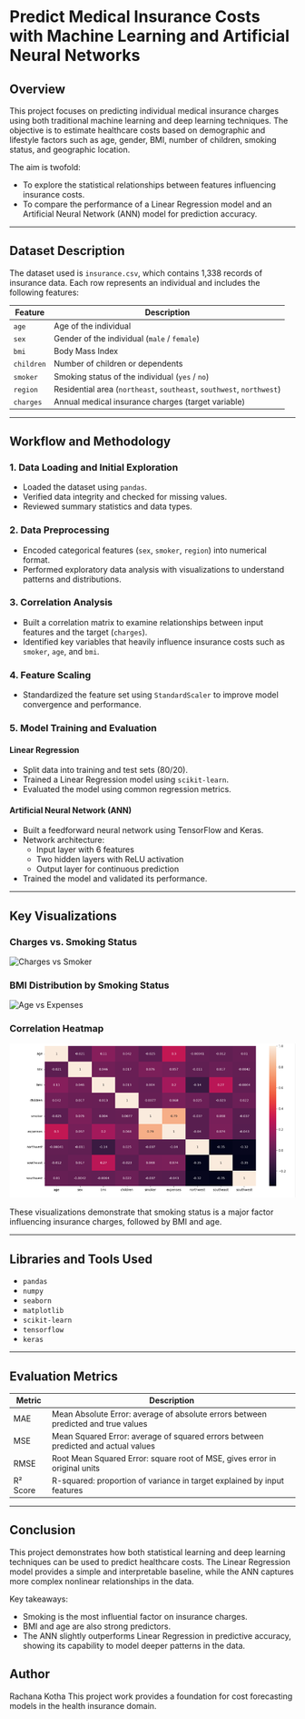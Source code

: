 # Predict Medical Insurance Costs with Machine Learning and Artificial Neural Networks

## Overview

This project focuses on predicting individual medical insurance charges using both traditional machine learning and deep learning techniques. The objective is to estimate healthcare costs based on demographic and lifestyle factors such as age, gender, BMI, number of children, smoking status, and geographic location.

The aim is twofold:
- To explore the statistical relationships between features influencing insurance costs.
- To compare the performance of a Linear Regression model and an Artificial Neural Network (ANN) model for prediction accuracy.

---

## Dataset Description

The dataset used is `insurance.csv`, which contains 1,338 records of insurance data. Each row represents an individual and includes the following features:

| Feature     | Description                                                              |
|-------------|--------------------------------------------------------------------------|
| `age`       | Age of the individual                                                    |
| `sex`       | Gender of the individual (`male` / `female`)                             |
| `bmi`       | Body Mass Index                                                          |
| `children`  | Number of children or dependents                                         |
| `smoker`    | Smoking status of the individual (`yes` / `no`)                          |
| `region`    | Residential area (`northeast`, `southeast`, `southwest`, `northwest`)    |
| `charges`   | Annual medical insurance charges (target variable)                       |

---

## Workflow and Methodology

### 1. Data Loading and Initial Exploration

- Loaded the dataset using `pandas`.
- Verified data integrity and checked for missing values.
- Reviewed summary statistics and data types.

### 2. Data Preprocessing

- Encoded categorical features (`sex`, `smoker`, `region`) into numerical format.
- Performed exploratory data analysis with visualizations to understand patterns and distributions.

### 3. Correlation Analysis

- Built a correlation matrix to examine relationships between input features and the target (`charges`).
- Identified key variables that heavily influence insurance costs such as `smoker`, `age`, and `bmi`.

### 4. Feature Scaling

- Standardized the feature set using `StandardScaler` to improve model convergence and performance.

### 5. Model Training and Evaluation

#### Linear Regression

- Split data into training and test sets (80/20).
- Trained a Linear Regression model using `scikit-learn`.
- Evaluated the model using common regression metrics.

#### Artificial Neural Network (ANN)

- Built a feedforward neural network using TensorFlow and Keras.
- Network architecture:
  - Input layer with 6 features
  - Two hidden layers with ReLU activation
  - Output layer for continuous prediction
- Trained the model and validated its performance.

---

## Key Visualizations

### Charges vs. Smoking Status

![Charges vs Smoker](/Insurance-Prediction/Smokers_Vs_Expenses.png)

### BMI Distribution by Smoking Status

![Age vs Expenses](/Insurance-Prediction/age_Vs_expenses.png)

### Correlation Heatmap

![Correlation Heatmap](/Insurance-Prediction/CorrelationHeatmap.png)

These visualizations demonstrate that smoking status is a major factor influencing insurance charges, followed by BMI and age.

---

## Libraries and Tools Used

- `pandas`
- `numpy`
- `seaborn`
- `matplotlib`
- `scikit-learn`
- `tensorflow`
- `keras`

---

## Evaluation Metrics

| Metric       | Description                                                                 |
|--------------|-----------------------------------------------------------------------------|
| MAE          | Mean Absolute Error: average of absolute errors between predicted and true values |
| MSE          | Mean Squared Error: average of squared errors between predicted and actual values |
| RMSE         | Root Mean Squared Error: square root of MSE, gives error in original units |
| R² Score     | R-squared: proportion of variance in target explained by input features     |

---

## Conclusion

This project demonstrates how both statistical learning and deep learning techniques can be used to predict healthcare costs. The Linear Regression model provides a simple and interpretable baseline, while the ANN captures more complex nonlinear relationships in the data.

Key takeaways:
- Smoking is the most influential factor on insurance charges.
- BMI and age are also strong predictors.
- The ANN slightly outperforms Linear Regression in predictive accuracy, showing its capability to model deeper patterns in the data.


## Author
Rachana Kotha
This project work provides a foundation for cost forecasting models in the health insurance domain.
